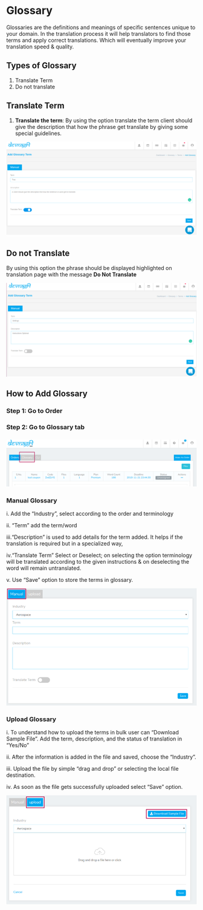 # Glossary

Glossaries are the definitions and meanings of specific sentences unique to your domain. In the translation process it will help translators to find those terms and apply correct translations. Which will eventually improve your translation speed & quality.

## Types of Glossary

1. Translate Term
2. Do not translate

## Translate Term

1. **Translate the term**: By using the option translate the term client should give the description that how the phrase get translate by giving some special guidelines.

![alt text](./images/TranslateTerm.png)


## Do not Translate

By using this option the phrase should be displayed highlighted on translation page with the message **Do Not Translate**

![alt text](./images/Donottrans.png)

## How to Add Glossary

### Step 1: Go to Order
### Step 2: Go to Glossary tab

### ![Glossary](./images/Glossary.png)

### Manual Glossary
i. Add the “Industry”, select according to the order and terminology

ii. “Term” add the term/word

iii.“Description” is used to add details for the term added. It helps if the translation is required but in a specialized way,

iv.“Translate Term” Select or Deselect; on selecting the option terminology will be translated according to the given instructions & on deselecting the word will remain untranslated. 

v. Use “Save” option to store the terms in glossary.

![Add Glossary](./images/Add_Glossary.png)

### Upload Glossary
i. To understand how to upload the terms in bulk user can “Download Sample File”. Add the term, description, and the status of translation in “Yes/No”

ii. After the information is added in the file and saved, choose the “Industry”.

iii. Upload the file by simple “drag and drop” or selecting the local file destination. 

iv. As soon as the file gets successfully uploaded select “Save” option.

![Upload Glossary](./images/Upload_Glossary.png)

